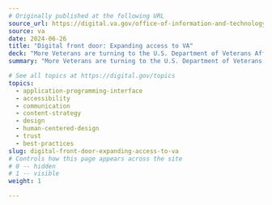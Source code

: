 ```yaml
---
# Originally published at the following URL
source_url: https://digital.va.gov/office-of-information-and-technology/digital-front-door/
source: va
date: 2024-06-26
title: "Digital front door: Expanding access to VA"
deck: "More Veterans are turning to the U.S. Department of Veterans Affairs (VA) for healthcare and benefits, accessing these services online through tools like the VA Health and Benefits mobile app and VA.gov. With over 2.28 million app downloads and 17.8 million monthly visitors on VA.gov, these digital tools provide faster, easier, and more inclusive access to VA services. Learn more about how these technologies are often Veterans’ first interaction with VA by watching their latest video, Digital Front Door: Expanding Access to VA."
summary: "More Veterans are turning to the U.S. Department of Veterans Affairs (VA) for healthcare and benefits, accessing these services online through tools like the VA Health and Benefits mobile app and VA.gov. With over 2.28 million app downloads and 17.8 million monthly visitors on VA.gov, these digital tools provide faster, easier, and more inclusive access to VA services. Learn more about how these technologies are often Veterans’ first interaction with VA by watching their latest video, Digital Front Door: Expanding Access to VA."

# See all topics at https://digital.gov/topics
topics:
  - application-programming-interface
  - accessibility
  - communication
  - content-strategy
  - design
  - human-centered-design
  - trust
  - best-practices
slug: digital-front-door-expanding-access-to-va
# Controls how this page appears across the site
# 0 -- hidden
# 1 -- visible
weight: 1

---
```

